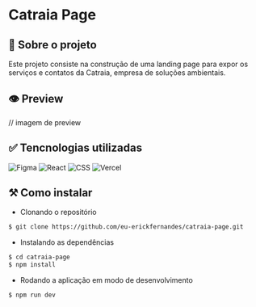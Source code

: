 # Catraia Page

## 🎈 Sobre o projeto
Este projeto consiste na construção de uma landing page para expor os serviços e contatos da Catraia, empresa de soluções ambientais.

## 👁 Preview
// imagem de preview

## ✅ Tencnologias utilizadas
![Figma](https://img.shields.io/badge/Figma-F24E1E?style=for-the-badge&logo=figma&logoColor=white)
![React](https://img.shields.io/badge/React-20232A?style=for-the-badge&logo=react&logoColor=61DAFB)
![CSS](https://img.shields.io/badge/CSS3-1572B6?style=for-the-badge&logo=css3&logoColor=white)
![Vercel](https://img.shields.io/badge/Figma-F24E1E?style=for-the-badge&logo=figma&logoColor=white)

## ⚒️ Como instalar

- Clonando o repositório
```bash
$ git clone https://github.com/eu-erickfernandes/catraia-page.git
```

- Instalando as dependências
```bash
$ cd catraia-page
$ npm install
```

- Rodando a aplicação em modo de desenvolvimento
```bash
$ npm run dev
```